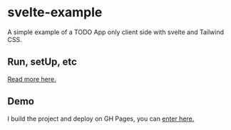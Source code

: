 # svelte-example
A simple example of a TODO App only client side with svelte and Tailwind CSS.

## Run, setUp, etc
[Read more here.](markdown/SvelteDefaultREADME.md)

## Demo
I build the project and deploy on GH Pages, you can [enter here.](https://lmoscheni.github.io/svelte-example/)